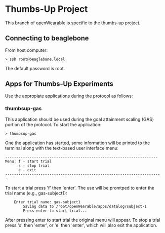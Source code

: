 # Thumbs-Up Project

This branch of openWearable is specific to the thumbs-up project.

## Connecting to beaglebone

From host computer:

```
> ssh root@beaglebone.local
```

The default password is root.

## Apps for Thumbs-Up Experiments

Use the appropiate applications during the protocol as follows:

### thumbsup-gas

This application should be used during the goal attainment scaling (GAS) portion of the protocol. To start the application:

```
> thumbsup-gas
```
One the application has started, some information will be printed to the terminal along with the text-based user interface menu:

```
---------------------------------------------------------------------
Menu: f - start trial
      s - stop trial
      e - exit
-----------------------------------------------------------------------
```

To start a trial press 'f' then 'enter'. The use will be promtped to enter the trial name (e.g., gas-subject1):

```
    Enter trial name: gas-subject1
		Saving data to /root/openWearable/apps/datalog/subject-1
		Press enter to start trial...
```
After pressing enter to start trial the original menu will appear. To stop a trial press 's' then 'enter', or 'e' then 'enter', which will also exit the application.


